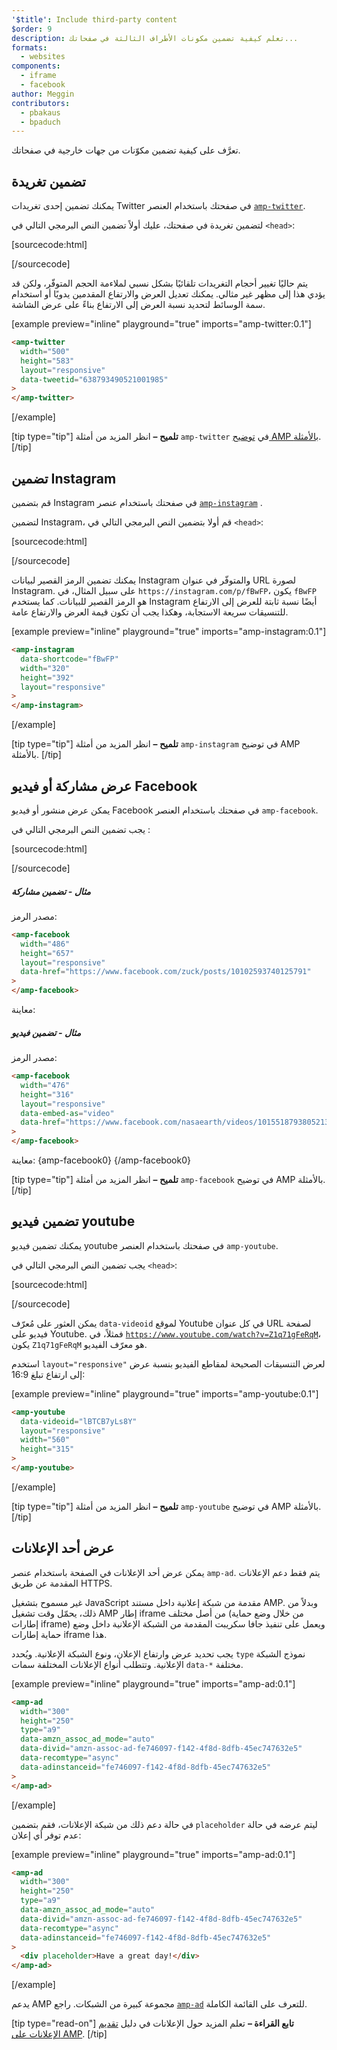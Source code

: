 ```yaml
---
'$title': Include third-party content
$order: 9
description: تعلم كيفية تضمين مكونات الأطراف الثالثة في صفحاتك...
formats:
  - websites
components:
  - iframe
  - facebook
author: Meggin
contributors:
  - pbakaus
  - bpaduch
---
```


تعرَّف على كيفية تضمين مكوّنات من جهات خارجية في صفحاتك.

## تضمين تغريدة

يمكنك تضمين إحدى تغريدات Twitter في صفحتك باستخدام العنصر [`amp-twitter`](../../../../documentation/components/reference/amp-twitter.md).

لتضمين تغريدة في صفحتك، عليك أولاً تضمين النص البرمجي التالي في `<head>`:

[sourcecode:html]

<script async custom-element="amp-twitter"
  src="https://cdn.ampproject.org/v0/amp-twitter-0.1.js"></script>

[/sourcecode]

يتم حاليًا تغيير أحجام التغريدات تلقائيًا بشكل نسبي لملاءمة الحجم المتوفّر، ولكن قد يؤدي هذا إلى مظهر غير مثالي. يمكنك تعديل العرض والارتفاع المقدمين يدويًا أو استخدام سمة الوسائط لتحديد نسبة العرض إلى الارتفاع بناءً على عرض الشاشة.

[example preview="inline" playground="true" imports="amp-twitter:0.1"]

```html
<amp-twitter
  width="500"
  height="583"
  layout="responsive"
  data-tweetid="638793490521001985"
>
</amp-twitter>
```

[/example]

[tip type="tip"] <strong>تلميح –</strong> انظر المزيد من أمثلة <a><code>amp-twitter</code></a> في <a class="" href="https://gitlocalize.com/repo/4863/ar/pages/content/amp-dev/documentation/examples/documentation/amp-twitter.html">توضيح AMP بالأمثلة</a>. [/tip]

## تضمين Instagram

قم بتضمين Instagram في صفحتك باستخدام عنصر [`amp-instagram`](../../../../documentation/components/reference/amp-instagram.md) .

لتضمين Instagram، قم أولا بتضمين النص البرمجي التالي في `<head>`:

[sourcecode:html]

<script async custom-element="amp-instagram"
  src="https://cdn.ampproject.org/v0/amp-instagram-0.1.js"></script>

[/sourcecode]

يمكنك تضمين الرمز القصير لبيانات Instagram والمتوفّر في عنوان URL لصورة Instagram. على سبيل المثال، في `https://instagram.com/p/fBwFP`، يكون `fBwFP` هو الرمز القصير للبيانات. كما يستخدم Instagram أيضًا نسبة ثابتة للعرض إلى الارتفاع للتنسيقات سريعة الاستجابة، وهكذا يجب أن تكون قيمة العرض والارتفاع عامة.

[example preview="inline" playground="true" imports="amp-instagram:0.1"]

```html
<amp-instagram
  data-shortcode="fBwFP"
  width="320"
  height="392"
  layout="responsive"
>
</amp-instagram>
```

[/example]

[tip type="tip"] <strong>تلميح –</strong> انظر المزيد من أمثلة <a><code>amp-instagram</code></a> في <a>توضيح AMP بالأمثلة</a>. [/tip]

## عرض مشاركة أو فيديو Facebook

يمكن عرض منشور أو فيديو Facebook في صفحتك باستخدام العنصر <a><code>amp-facebook</code></a>.

يجب تضمين النص البرمجي التالي في <code><head></code>:

[sourcecode:html]

<script async custom-element="amp-facebook"
  src="https://cdn.ampproject.org/v0/amp-facebook-0.1.js"></script>

[/sourcecode]

##### مثال - تضمين مشاركة

مصدر الرمز:

```html
<amp-facebook
  width="486"
  height="657"
  layout="responsive"
  data-href="https://www.facebook.com/zuck/posts/10102593740125791"
>
</amp-facebook>
```

معاينة: <amp-facebook width="476" height="316" layout="responsive" data-embed-as="video" data-href="https://www.facebook.com/nasaearth/videos/10155187938052139"> </amp-facebook>

##### مثال - تضمين فيديو

مصدر الرمز:

```html
<amp-facebook
  width="476"
  height="316"
  layout="responsive"
  data-embed-as="video"
  data-href="https://www.facebook.com/nasaearth/videos/10155187938052139"
>
</amp-facebook>
```

معاينة: {amp-facebook0} {/amp-facebook0}

[tip type="tip"] <strong>تلميح –</strong> انظر المزيد من أمثلة <a><code>amp-facebook</code></a> في <a>توضيح AMP بالأمثلة</a>. [/tip]

## تضمين فيديو youtube

يمكنك تضمين فيديو youtube في صفحتك باستخدام العنصر <a><code>amp-youtube</code></a>.

يجب تضمين النص البرمجي التالي في `<head>`:

[sourcecode:html]

<script async custom-element="amp-youtube"
  src="https://cdn.ampproject.org/v0/amp-youtube-0.1.js"></script>

[/sourcecode]

يمكن العثور على مُعرّف <code>data-videoid</code> لموقع Youtube في كل عنوان URL لصفحة فيديو على Youtube. فمثلاً، في <code>https://www.youtube.com/watch?v=Z1q71gFeRqM</code>، يكون <code>Z1q71gFeRqM</code> هو معرّف الفيديو.

استخدم <code>layout="responsive"</code> لعرض التنسيقات الصحيحة لمقاطع الفيديو بنسبة عرض إلى ارتفاع تبلغ 16:9:

[example preview="inline" playground="true" imports="amp-youtube:0.1"]

```html
<amp-youtube
  data-videoid="lBTCB7yLs8Y"
  layout="responsive"
  width="560"
  height="315"
>
</amp-youtube>
```

[/example]

[tip type="tip"] <strong>تلميح –</strong> انظر المزيد من أمثلة <a><code>amp-youtube</code></a> في <a>توضيح AMP بالأمثلة</a>. [/tip]

## عرض أحد الإعلانات

يمكن عرض أحد الإعلانات في الصفحة باستخدام عنصر <a><code>amp-ad</code></a>. يتم فقط دعم الإعلانات المقدمة عن طريق HTTPS.

غير مسموح بتشغيل JavaScript مقدمة من شبكة إعلانية داخل مستند AMP. وبدلاً من ذلك، يحمّل وقت تشغيل AMP إطار iframe من أصل مختلف (من خلال وضع حماية إطارات iframe) ويعمل على تنفيذ جافا سكريبت المقدمة من الشبكة الإعلانية داخل وضع حماية إطارات iframe هذا.

يجب تحديد عرض وارتفاع الإعلان، ونوع الشبكة الإعلانية. ويُحدد <code>type</code> نموذج الشبكة الإعلانية. وتتطلب أنواع الإعلانات المختلفة سمات <code>data-\*</code> مختلفة.

[example preview="inline" playground="true" imports="amp-ad:0.1"]

```html
<amp-ad
  width="300"
  height="250"
  type="a9"
  data-amzn_assoc_ad_mode="auto"
  data-divid="amzn-assoc-ad-fe746097-f142-4f8d-8dfb-45ec747632e5"
  data-recomtype="async"
  data-adinstanceid="fe746097-f142-4f8d-8dfb-45ec747632e5"
>
</amp-ad>
```

[/example]

في حالة دعم ذلك من شبكة الإعلانات، فقم بتضمين `placeholder` ليتم عرضه في حالة عدم توفر أي إعلان:

[example preview="inline" playground="true" imports="amp-ad:0.1"]

```html
<amp-ad
  width="300"
  height="250"
  type="a9"
  data-amzn_assoc_ad_mode="auto"
  data-divid="amzn-assoc-ad-fe746097-f142-4f8d-8dfb-45ec747632e5"
  data-recomtype="async"
  data-adinstanceid="fe746097-f142-4f8d-8dfb-45ec747632e5"
>
  <div placeholder>Have a great day!</div>
</amp-ad>
```

[/example]

يدعم AMP مجموعة كبيرة من الشبكات. راجع [`amp-ad`](../../../../documentation/components/reference/amp-ad.md) للتعرف على القائمة الكاملة.

[tip type="read-on"] **تابع القراءة –** تعلم المزيد حول الإعلانات في دليل [تقديم الإعلانات على AMP](../../../../documentation/guides-and-tutorials/develop/monetization/index.md). [/tip]
